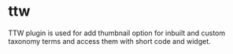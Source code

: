 # ttw
TTW plugin is used for add thumbnail option for inbuilt and custom taxonomy terms and access them with short code and widget.

